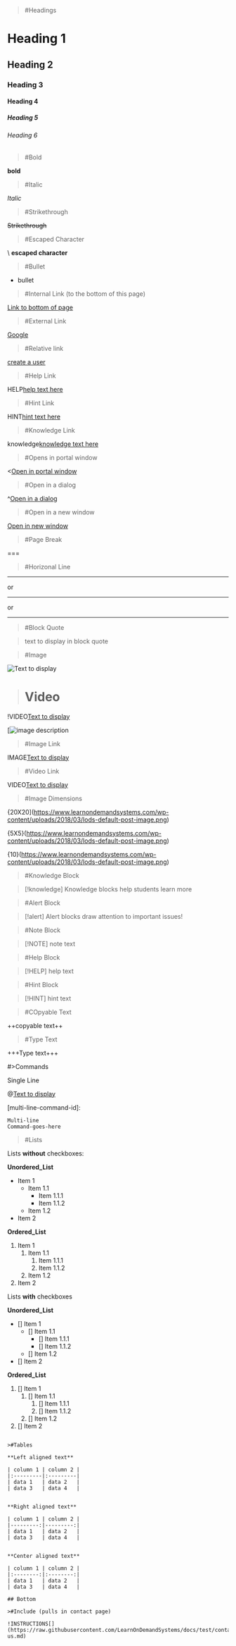 >#Headings

# Heading 1 

## Heading 2 

### Heading 3 

#### Heading 4 

##### Heading 5 

###### Heading 6 

>#Bold

**bold** 

>#Italic

*Italic* 

>#Strikethrough

~~Strikethrough~~ 

>#Escaped Character

\ **escaped character**

>#Bullet

- bullet

>#Internal Link (to the bottom of this page)

[Link to bottom of page](#bottom)

>#External Link

[Google](https://google.com)

>#Relative link

[create a user](create-user.md)

>#Help Link

HELP[help text here](https://google.com)      

>#Hint Link

HINT[hint text here](https://www.learnondemandsystems.com/) 

>#Knowledge Link 

knowledge[knowledge text here](https://www.learnondemandsystems.com/)                                       

>#Opens in portal window

<[Open in portal window](https://www.learnondemandsystems.com)    

>#Open in a dialog

^[Open in a dialog](https://www.learnondemandsystems.com)      

>#Open in a new window

[Open in new window ](https://www.learnondemandsystems.com)      

>#Page Break        

===  

>#Horizonal Line

---

or 

*** 

or

___ 

>#Block Quote

> text to display in block quote       

>#Image 

![Text to display](https://www.learnondemandsystems.com/wp-content/uploads/2018/03/lods-default-post-image.png)                         

># Video 

!VIDEO[Text to display](https://www.youtube.com/watch?v=FDWb7aXOPCE)      

[![image description](https://www.learnondemandsystems.com/wp-content/uploads/2018/03/lods-default-post-image.png)

>#Image Link

IMAGE[Text to display](URL) 

>#Video Link

VIDEO[Text to display](URL)

>#Image Dimensions

{20X20](https://www.learnondemandsystems.com/wp-content/uploads/2018/03/lods-default-post-image.png)

{5X5}(https://www.learnondemandsystems.com/wp-content/uploads/2018/03/lods-default-post-image.png)

{10}(https://www.learnondemandsystems.com/wp-content/uploads/2018/03/lods-default-post-image.png)

>#Knowledge Block

>[!knowledge] Knowledge blocks help students learn more

>#Alert Block

>[!alert] Alert blocks draw attention to important issues! 

>#Note Block

>[!NOTE] note text   

>#Help Block

>[!HELP] help text

>#Hint Block

>[!HINT] hint text

>#COpyable Text

++copyable text++ 

>#Type Text

+++Type text+++    

#>Commands

Single Line

@[Text to display](`command`)

[multi-line-command-id]:
```
Multi-line
Command-goes-here
```

>#Lists

Lists **without** checkboxes:

**Unordered_List**
- Item 1
    - Item 1.1
        - Item 1.1.1
        - Item 1.1.2
    - Item 1.2
- Item 2

**Ordered_List**
1. Item 1
    1. Item 1.1
        1. Item 1.1.1
        1. Item 1.1.2
    1. Item 1.2
1. Item 2


Lists **with** checkboxes

**Unordered_List**
- [] Item 1
    - [] Item 1.1
        - [] Item 1.1.1
        - [] Item 1.1.2
    - [] Item 1.2
- [] Item 2

**Ordered_List**
1. [] Item 1
    1. [] Item 1.1
        1. [] Item 1.1.1
        1. [] Item 1.1.2
    1. [] Item 1.2
1. [] Item 2
```

>#Tables

**Left aligned text**

| column 1 | column 2 |
|:---------|:---------|
| data 1   | data 2   |
| data 3   | data 4   |


**Right aligned text**

| column 1 | column 2 |
|---------:|---------:|
| data 1   | data 2   |
| data 3   | data 4   |


**Center aligned text**

| column 1 | column 2 |
|:--------:|:--------:|
| data 1   | data 2   |
| data 3   | data 4   |

## Bottom

>#Include (pulls in contact page)

!INSTRUCTIONS[](https://raw.githubusercontent.com/LearnOnDemandSystems/docs/test/contact-us.md)   
